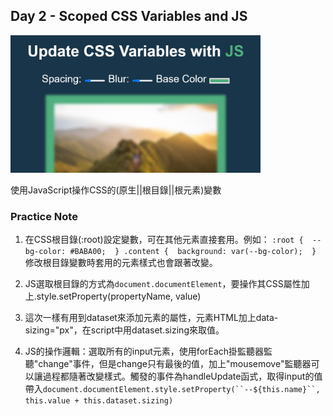 ## Day 2 - Scoped CSS Variables and JS
<img src="https://github.com/min630/JavaScript30_practice/blob/main/03%20-%20CSS%20Variables/screenshot.JPG" width="400" height="220" alt="image"/>

使用JavaScript操作CSS的(原生||根目錄||根元素)變數

### Practice Note

1. 在CSS根目錄(:root)設定變數，可在其他元素直接套用。例如：
`:root {  --bg-color: #BABA00;  }
.content {  background: var(--bg-color);  }
`
修改根目錄變數時套用的元素樣式也會跟著改變。

2. JS選取根目錄的方式為`document.documentElement`，要操作其CSS屬性加上.style.setProperty(propertyName, value)

3. 這次一樣有用到dataset來添加元素的屬性，元素HTML加上data-sizing="px"，在script中用dataset.sizing來取值。

4. JS的操作邏輯：選取所有的input元素，使用forEach掛監聽器監聽"change"事件，但是change只有最後的值，加上"mousemove"監聽器可以讓過程都隨著改變樣式。觸發的事件為handleUpdate函式，取得input的值帶入`document.documentElement.style.setProperty(``--${this.name}``, this.value + this.dataset.sizing)`
